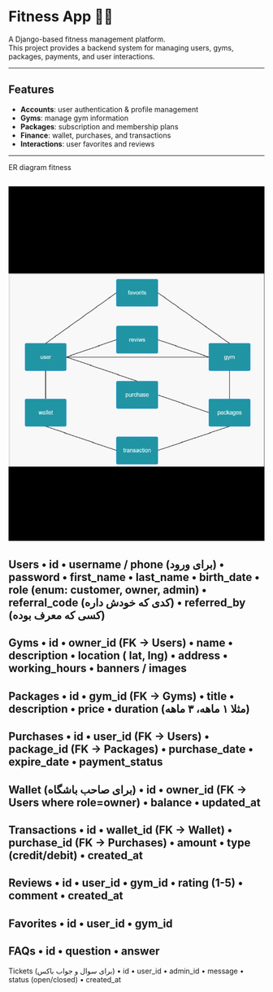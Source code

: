 # Fitness App 🏋️‍♀️

A Django-based fitness management platform.  
This project provides a backend system for managing users, gyms, packages, payments, and user interactions.  

---

## Features
- **Accounts**: user authentication & profile management  
- **Gyms**: manage gym information  
- **Packages**: subscription and membership plans  
- **Finance**: wallet, purchases, and transactions  
- **Interactions**: user favorites and reviews  

---

ER diagram
fitness

![img.png](img.png)
-----------------------

Users
•	id
•	username / phone (برای ورود)
•	password
•	first_name
•	last_name
•	birth_date
•	role (enum: customer, owner, admin)
•	referral_code (کدی که خودش داره)
•	referred_by (کسی که معرف بوده)
-------------------
Gyms
•	id
•	owner_id (FK → Users)
•	name
•	description
•	location ( lat, lng)
•	address
•	working_hours
•	banners / images
--------------------
Packages
•	id
•	gym_id (FK → Gyms)
•	title
•	description
•	price
•	duration (مثلا ۱ ماهه، ۳ ماهه)
-------------------
Purchases
•	id
•	user_id (FK → Users)
•	package_id (FK → Packages)
•	purchase_date
•	expire_date
•	payment_status
--------------
Wallet (برای صاحب باشگاه)
•	id
•	owner_id (FK → Users where role=owner)
•	balance
•	updated_at
----------------
Transactions
•	id
•	wallet_id (FK → Wallet)
•	purchase_id (FK → Purchases)
•	amount
•	type (credit/debit)
•	created_at
---------------------
Reviews
•	id
•	user_id
•	gym_id
•	rating (1-5)
•	comment
•	created_at
-------------------------------
Favorites
•	id
•	user_id
•	gym_id
---------------------------
FAQs
•	id
•	question
•	answer
---------------------------
Tickets (برای سوال و جواب باکس)
•	id
•	user_id
•	admin_id
•	message
•	status (open/closed)
•	created_at



